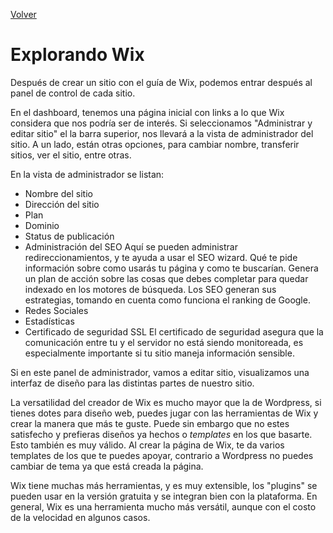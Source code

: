 [Volver](README.md)
# Explorando Wix
Después de crear un sitio con el guía de Wix, podemos entrar después al panel de control de cada sitio.

En el dashboard, tenemos una página inicial con links a lo que Wix considera que nos podría ser de interés. Si seleccionamos "Administrar y editar sitio" el la barra superior, nos llevará a la vista de administrador del sitio. A un lado, están otras opciones, para cambiar nombre, transferir sitios, ver el sitio, entre otras.

En la vista de administrador se listan: 
- Nombre del sitio
- Dirección del sitio
- Plan
- Dominio
- Status de publicación
- Administración del SEO
  Aquí se pueden administrar redireccionamientos, y te ayuda a usar el SEO wizard. Qué te pide información sobre como usarás tu página y como te buscarían. Genera un plan de acción sobre las cosas que debes completar para quedar indexado en los motores de búsqueda. Los SEO generan sus estrategias, tomando en cuenta como funciona el ranking de Google.
- Redes Sociales
- Estadísticas
- Certificado de seguridad SSL
  El certificado de seguridad asegura que la comunicación entre tu y el servidor no está siendo monitoreada, es especialmente importante si tu sitio maneja información sensible.

Si en este panel de administrador, vamos a editar sitio, visualizamos una interfaz de diseño para las distintas partes de nuestro sitio.

La versatilidad del creador de Wix es mucho mayor que la de Wordpress, si tienes dotes para diseño web, puedes jugar con las herramientas de Wix y crear la manera que más te guste. Puede sin embargo 	que no estes satisfecho y prefieras diseños ya hechos o *templates* en los que basarte. Esto también es muy válido. Al crear la página de Wix, te da varios templates de los que te puedes apoyar, contrario a Wordpress no puedes cambiar de tema ya que está creada la página.

Wix tiene muchas más herramientas, y es muy extensible, los "plugins" se pueden usar en la versión gratuita y se integran bien con la plataforma. En general, Wix es una herramienta mucho más versátil, aunque con el costo de la velocidad en algunos casos.
